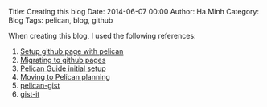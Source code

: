 Title: Creating this blog
Date: 2014-06-07 00:00
Author: Ha.Minh
Category: Blog
Tags: pelican, blog, github

When creating this blog, I used the following references:

1. [Setup github page with pelican]
2. [Migrating to github pages]
3. [Pelican Guide initial setup]
4. [Moving to Pelican planning]
5. [pelican-gist]
6. [gist-it]

[Moving to Pelican planning]: http://www.macdrifter.com/2012/08/moving-to-pelican-design-planning.html

[Pelican Guide initial setup]: http://www.macdrifter.com/2012/08/pelican-guide-moving-from-wordpress-and-initial-setup.html

[Migrating to github pages]: http://mathamy.com/migrating-to-github-pages-using-pelican.html

[Setup github page with pelican]: http://ntanjerome.org/blog/how-to-setup-github-user-page-with-pelican

[pelican-gist]: https://github.com/streeter/pelican-gist

[gist-it]: https://github.com/minhhh/gist-it

